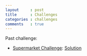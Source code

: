 ```yaml
---
layout     : post
title      : Challenges
categories : challenges
comments   : true
---
```


Past challenge:

- [Supermarket Challenge](./SupermarketChallenge): [Solution](./SupermarketChallenge/solution.py)
